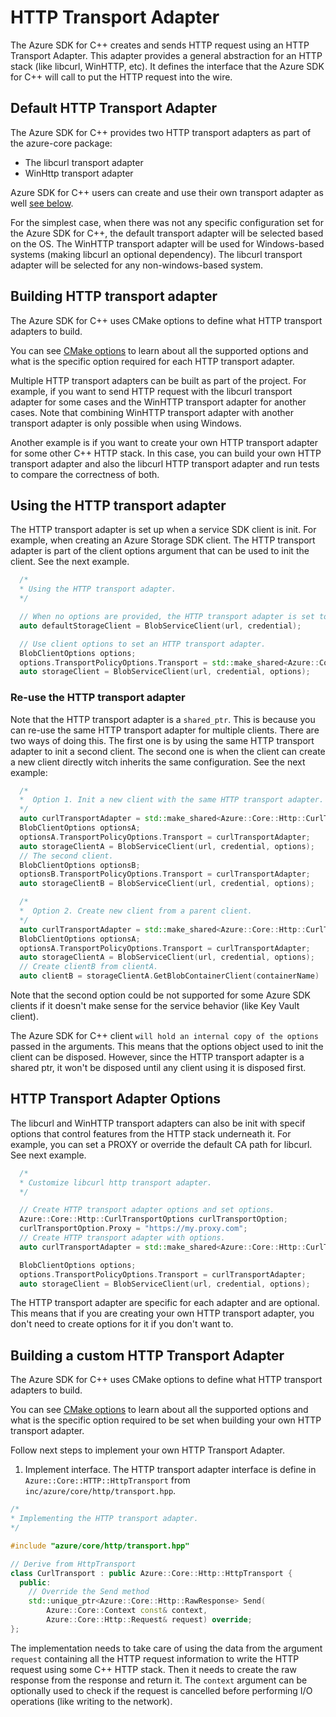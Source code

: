 # HTTP Transport Adapter
The Azure SDK for C++ creates and sends HTTP request using an HTTP Transport Adapter. This adapter provides a general abstraction for an HTTP stack (like libcurl, WinHTTP, etc). It defines the interface that the Azure SDK for C++ will call to put the HTTP request into the wire.

## Default HTTP Transport Adapter
The Azure SDK for C++ provides two HTTP transport adapters as part of the azure-core package:
- The libcurl transport adapter
- WinHttp transport adapter

Azure SDK for C++ users can create and use their own transport adapter as well [see below](#Building-a-custom-HTTP-Transport-Adapter).

For the simplest case, when there was not any specific configuration set for the Azure SDK for C++, the default transport adapter will be selected based on the OS. The WinHTTP transport adapter will be used for Windows-based systems (making libcurl an optional dependency). The libcurl transport adapter will be selected for any non-windows-based system.

## Building HTTP transport adapter
The Azure SDK for C++ uses CMake options to define what HTTP transport adapters to build.

You can see [CMake options](https://github.com/Azure/azure-sdk-for-cpp/blob/master/CONTRIBUTING.md#cmake-build-options) to learn about all the supported options and what is the specific option required for each HTTP transport adapter.

Multiple HTTP transport adapters can be built as part of the project. For example, if you want to send HTTP request with the libcurl transport adapter for some cases and the WinHTTP transport adapter for another cases.
Note that combining WinHTTP transport adapter with another transport adapter is only possible when using Windows.

Another example is if you want to create your own HTTP transport adapter for some other C++ HTTP stack. In this case, you can build your own HTTP transport adapter and also the libcurl HTTP transport adapter and run tests to compare the correctness of both. 

## Using the HTTP transport adapter
The HTTP transport adapter is set up when a service SDK client is init. For example, when creating an Azure Storage SDK client. The HTTP transport adapter is part of the client options argument that can be used to init the client. See the next example.
```cpp
  /*
  * Using the HTTP transport adapter.
  */

  // When no options are provided, the HTTP transport adapter is set to the default one.
  auto defaultStorageClient = BlobServiceClient(url, credential);

  // Use client options to set an HTTP transport adapter.
  BlobClientOptions options;
  options.TransportPolicyOptions.Transport = std::make_shared<Azure::Core::Http::CurlTransport>();
  auto storageClient = BlobServiceClient(url, credential, options);
```

### Re-use the HTTP transport adapter 
Note that the HTTP transport adapter is a `shared_ptr`. This is because you can re-use the same HTTP transport adapter for multiple clients. There are two ways of doing this. The first one is by using the same HTTP transport adapter to init a second client. The second one is when the client can create a new client directly witch inherits the same configuration. See the next example:

```cpp
  /* 
  *  Option 1. Init a new client with the same HTTP transport adapter.
  */
  auto curlTransportAdapter = std::make_shared<Azure::Core::Http::CurlTransport>();
  BlobClientOptions optionsA;
  optionsA.TransportPolicyOptions.Transport = curlTransportAdapter;
  auto storageClientA = BlobServiceClient(url, credential, options);
  // The second client.
  BlobClientOptions optionsB;
  optionsB.TransportPolicyOptions.Transport = curlTransportAdapter;
  auto storageClientB = BlobServiceClient(url, credential, options);

  /* 
  *  Option 2. Create new client from a parent client.
  */
  auto curlTransportAdapter = std::make_shared<Azure::Core::Http::CurlTransport>();
  BlobClientOptions optionsA;
  optionsA.TransportPolicyOptions.Transport = curlTransportAdapter;
  auto storageClientA = BlobServiceClient(url, credential, options);
  // Create clientB from clientA.
  auto clientB = storageClientA.GetBlobContainerClient(containerName)
```

Note that the second option could be not supported for some Azure SDK clients if it doesn't make sense for the service behavior (like Key Vault client).

The Azure SDK for C++ client `will hold an internal copy of the options` passed in the arguments. This means that the options object used to init the client can be disposed. However, since the HTTP transport adapter is a shared ptr, it won't be disposed until any client using it is disposed first.

## HTTP Transport Adapter Options
The libcurl and WinHTTP transport adapters can also be init with specif options that control features from the HTTP stack underneath it.
For example, you can set a PROXY or override the default CA path for libcurl. See next example.
```cpp
  /*
  * Customize libcurl http transport adapter.
  */

  // Create HTTP transport adapter options and set options.
  Azure::Core::Http::CurlTransportOptions curlTransportOption;
  curlTransportOption.Proxy = "https://my.proxy.com";
  // Create HTTP transport adapter with options.
  auto curlTransportAdapter = std::make_shared<Azure::Core::Http::CurlTransport>(curlTransportOption);

  BlobClientOptions options;
  options.TransportPolicyOptions.Transport = curlTransportAdapter; 
  auto storageClient = BlobServiceClient(url, credential, options);
```

The HTTP transport adapter are specific for each adapter and are optional. This means that if you are creating your own HTTP transport adapter, you don't need to create options for it if you don't want to.


## Building a custom HTTP Transport Adapter
The Azure SDK for C++ uses CMake options to define what HTTP transport adapters to build.

You can see [CMake options](https://github.com/Azure/azure-sdk-for-cpp/blob/master/CONTRIBUTING.md#cmake-build-options) to learn about all the supported options and what is the specific option required to be set when building your own HTTP transport adapter.

Follow next steps to implement your own HTTP Transport Adapter.

1. Implement interface. The HTTP transport adapter interface is define in `Azure::Core::HTTP::HttpTransport` from `inc/azure/core/http/transport.hpp`.

```cpp
/*
* Implementing the HTTP transport adapter.
*/

#include "azure/core/http/transport.hpp"

// Derive from HttpTransport
class CurlTransport : public Azure::Core::Http::HttpTransport {
  public:
    // Override the Send method
    std::unique_ptr<Azure::Core::Http::RawResponse> Send(
        Azure::Core::Context const& context,
        Azure::Core::Http::Request& request) override;
};
```

The implementation needs to take care of using the data from the argument `request` containing all the HTTP request information to write the HTTP request using some C++ HTTP stack. Then it needs to create the raw response from the response and return it. The `context` argument can be optionally used to check if the request is cancelled before performing I/O operations (like writing to the network). 

